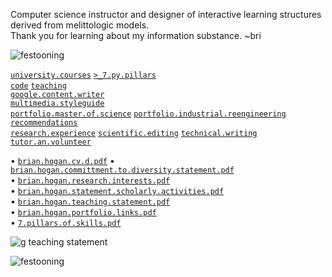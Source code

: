 Computer science instructor and designer of interactive learning structures derived from melittologic models.  
Thank you for learning about my information substance. ~bri  

![festooning](https://user-images.githubusercontent.com/59778456/235022589-fbb23ebb-d35f-4533-b767-491e1414c652.PNG)  

[`university.courses`](https://github.com/bbe2/professor) [`>_7.py.pillars`](https://github.com/bbe2/portfolio/tree/%3E_7_Pillars_of_Python)  
[`code`](https://github.com/bbe2/portfolio/tree/code)  [`teaching`](https://github.com/bbe2/portfolio/tree/teaching)  
[`google.content.writer`](https://github.com/bbe2/portfolio/tree/tech_curriculum_an_GwG)  
[`multimedia.styleguide`](https://github.com/bbe2/portfolio/tree/multimedia_styleguide)  
[`portfolio.master.of.science`](https://github.com/bbe2/portfolio/tree/master_portfolio)  [`portfolio.industrial.reengineering`](https://github.com/bbe2/portfolio/tree/reengineering)  
[`recommendations`](https://github.com/bbe2/portfolio/tree/reference_recommend)    
[`research.experience`](https://github.com/bbe2/portfolio/tree/research_experience ) [`scientific.editing`](https://github.com/bbe2/portfolio/tree/scientific_edit) 
[`technical.writing`](https://github.com/bbe2/portfolio/tree/tech_write)  [`tutor.an.volunteer`](https://github.com/bbe2/portfolio/tree/tutor_volunteer)  

• [`brian.hogan.cv.d.pdf`](https://github.com/bbe2/portfolio/files/11655551/brian.hogan.cv.d.pdf)
• [`brian.hogan.committment.to.diversity.statement.pdf`](https://github.com/bbe2/portfolio/files/11492268/brian.hogan.committment.to.diversity.statement.pdf)  
• [`brian.hogan.research.interests.pdf`](https://github.com/bbe2/portfolio/files/11492269/brian.hogan.research.interests.pdf)  
• [`brian.hogan.statement.scholarly.activities.pdf`](https://github.com/bbe2/portfolio/files/11492272/brian.hogan.statement.scholarly.activities.pdf)  
• [`brian.hogan.teaching.statement.pdf`](https://github.com/bbe2/portfolio/files/11492273/brian.hogan.teaching.statement.pdf)  
• [`brian.hogan.portfolio.links.pdf`](https://github.com/bbe2/portfolio/files/11654762/brian.hogan.portfolio.links.pdf)  
• [`7.pillars.of.skills.pdf`](https://github.com/bbe2/portfolio/files/11492267/7.pillars.of.skills.pdf)  

![g teaching statement](https://github.com/bbe2/portfolio/assets/59778456/ce00649d-069c-4847-917c-3040e8b876b0) 

![festooning](https://user-images.githubusercontent.com/59778456/235022589-fbb23ebb-d35f-4533-b767-491e1414c652.PNG)  
